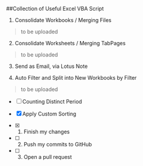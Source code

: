 ##Collection of Useful Excel VBA Script

1. Consolidate Workbooks / Merging Files
>to be uploaded

2. Consolidate Worksheets / Merging TabPages 
>to be uploaded

3. Send as Email, via Lotus Note

4. Auto Filter and Split into New Workbooks by Filter 
>to be uploaded

-[ ] Counting Distinct Period

-[X] Apply Custom Sorting


- [x] 1. Finish my changes
- [ ] 2. Push my commits to GitHub
- [ ] 3. Open a pull request
